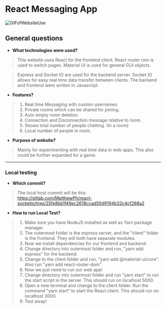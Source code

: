 # React Messaging App

![GIFofWebsiteUse](https://gitlab.com/MatthewPh/react-socketio/raw/master/client/src/howToSocket.gif)


## General questions


* **What technologies were used?**

> This website uses React for the frontend client. React router rom is used to switch pages. Material UI is used for general GUI objects. 

> Express and Socket IO are used for the backend server.  Socket IO allows for easy real time data transfer between clients. 
> The backend and frontend were written in Javascript.

* **Features?**

>1.  Real time Messaging with custom usernames.
>1.  Private rooms which can be shared for joining.
>1.  Auto empty room deletion.
>1.  Connection and Disconnection message relative to room.
>1.  Shows total number of people chatting. (In a room)
>1.  Local number of people in room.



* **Purpose of website?**

> Mainly for experimenting with real time data in web apps. This also could be further expanded for a game. 


----
### Local testing

* **Which commit?**

> The local host commit will be this: https://gitlab.com/MatthewPh/react-socketio/tree/25fe8bb1f49ec2618ccad50d9194b32c4cf288a2


* **How to run Local Test?**

> 1.    Make sure you have NodeJS installed as well as Yarn package manager. 
> 1.  The outermost folder is the express server, and the "client" folder is the frontend. They will both have separate modules.
> 1.  Now we install dependencies for our frontend and backend.
> 1.  Change directory into outermost folder and run, "yarn add express" for the backend.
> 1.  Change to the client folder and run, "yarn add @material-ui/core". Also run "yarn add react-router-dom".
> 1.    Now we just need to run our web app!
> 1.  Change directory into outermost folder and run "yarn start" to run the start script in the server. This should run on localhost 5000.
> 1.  Open a new terminal and change to the client folder. Run the command "yarn start" to start the React client. This should run on localhost 3000.
> 1.  Test away!

